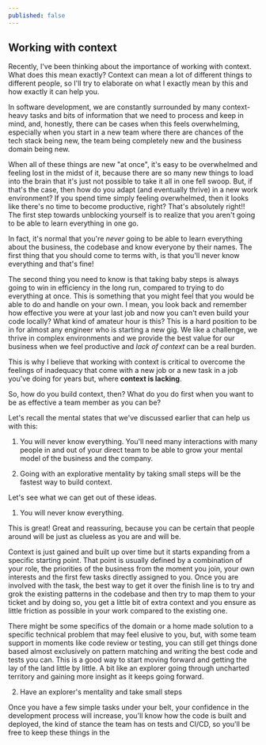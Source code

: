 ```yaml
---
published: false
---
```

## Working with context

Recently, I've been thinking about the importance of working with context. What does this mean exactly? Context can mean a lot of different things to different people, so I'll try to elaborate on what I exactly mean by this and how exactly it can help you. 

In software development, we are constantly surrounded by many context-heavy tasks and bits of information that we need to process and keep in mind, and, honestly, there can be cases when this feels overwhelming, especially when you start in a new team where there are chances of the tech stack being new, the team being completely new and the business domain being new. 

When all of these things are new "at once", it's easy to be overwhelmed and feeling lost in the midst of it, because there are so many new things to load into the brain that it's just not possible to take it all in one fell swoop. But, if that's the case, then how do you adapt (and eventually thrive) in a new work environment? If you spend time simply feeling overwhelmed, then it looks like there's no time to become productive, right? 
That's absolutely right!! The first step towards unblocking yourself is to realize that you aren't going to be able to learn everything in one go.

In fact, it's normal that you're _never_ going to be able to learn everything about the business, the codebase and know everyone by their names. The first thing that you should come to terms with, is that you'll never know everything and that's fine! 

The second thing you need to know is that taking baby steps is always going to win in efficiency in the long run, compared to trying to do everything at once. This is something that you might feel that you would be able to do and handle on your own. I mean, you look back and remember how effective you were at your last job and now you can't even build your code locally? What kind of amateur hour is this? 
This is a hard position to be in for almost any engineer who is starting a new gig. We like a challenge, we thrive in complex environments and we provide the best value for our business when we feel productive and _lack of context_ can be a real burden.

This is why I believe that working with context is critical to overcome the feelings of inadequacy that come with a new job or a new task in a job you've doing for years but, where **context is lacking**. 

So, how do you build context, then? What do you do first when you want to be as effective a team member as you can be? 

Let's recall the mental states that we've discussed earlier that can help us with this:

1. You will never know everything. You'll need many interactions with many people in and out of your direct team to be able to grow your mental model of the business and the company. 

2. Going with an explorative mentality by taking small steps will be the fastest way to build context. 

Let's see what we can get out of these ideas. 

1. You will never know everything. 

This is great! Great and reassuring, because you can be certain that people around will be just as clueless as you are and will be.

Context is just gained and built up over time but it starts expanding from a specific starting point. That point is usually defined by a combination of your role, the priorities of the business from the moment you join, your own interests and the first few tasks directly assigned to you. Once you are involved with the task, the best way to get it over the finish line is to try and grok the existing patterns in the codebase and then try to map them to your ticket and by doing so, you get a little bit of extra context and you ensure as little friction as possible in your work compared to the existing one.

There might be some specifics of the domain or a home made solution to a specific technical problem that may feel elusive to you, but, with some team support in moments like code review or testing, you can still get things done based almost exclusively on pattern matching and writing the best code and tests you can. This is a good way to start moving forward and getting the lay of the land little by little. A bit like an explorer going through uncharted territory and gaining more insight as it keeps going forward. 

2. Have an explorer's mentality and take small steps

Once you have a few simple tasks under your belt, your confidence in the development process will increase, you'll know how the code is built and deployed, the kind of stance the team has on tests and CI/CD, so you'll be free to keep these things in the 